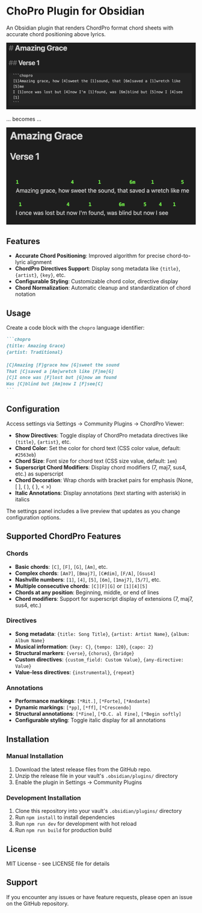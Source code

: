 # ChoPro Plugin for Obsidian

An Obsidian plugin that renders ChordPro format chord sheets with accurate chord positioning above lyrics.

![Source](docs/chopro-source.png)

... becomes ...

![Rendered](docs/chopro-render.png)

## Features

- **Accurate Chord Positioning**: Improved algorithm for precise chord-to-lyric alignment
- **ChordPro Directives Support**: Display song metadata like `{title}`, `{artist}`, `{key}`, etc.
- **Configurable Styling**: Customizable chord color, directive display
- **Chord Normalization**: Automatic cleanup and standardization of chord notation

## Usage

Create a code block with the `chopro` language identifier:

````markdown
```chopro
{title: Amazing Grace}
{artist: Traditional}

[C]Amazing [F]grace how [G]sweet the sound
That [C]saved a [Am]wretch like [F]me[G]
[C]I once was [F]lost but [G]now am found
Was [C]blind but [Am]now I [F]see[C]
```
````

## Configuration

Access settings via Settings → Community Plugins → ChordPro Viewer:

- **Show Directives**: Toggle display of ChordPro metadata directives like `{title}`, `{artist}`, etc.
- **Chord Color**: Set the color for chord text (CSS color value, default: `#2563eb`)
- **Chord Size**: Font size for chord text (CSS size value, default: `1em`)
- **Superscript Chord Modifiers**: Display chord modifiers (7, maj7, sus4, etc.) as superscript
- **Chord Decoration**: Wrap chords with bracket pairs for emphasis (None, [ ], ( ), { }, < >)
- **Italic Annotations**: Display annotations (text starting with asterisk) in italics

The settings panel includes a live preview that updates as you change configuration options.

## Supported ChordPro Features

### Chords
- **Basic chords**: `[C]`, `[F]`, `[G]`, `[Am]`, etc.
- **Complex chords**: `[Am7]`, `[Bmaj7]`, `[C#dim]`, `[F/A]`, `[Gsus4]`
- **Nashville numbers**: `[1]`, `[4]`, `[5]`, `[6m]`, `[1maj7]`, `[5/7]`, etc.
- **Multiple consecutive chords**: `[C][F][G]` or `[1][4][5]`
- **Chords at any position**: Beginning, middle, or end of lines
- **Chord modifiers**: Support for superscript display of extensions (7, maj7, sus4, etc.)

### Directives
- **Song metadata**: `{title: Song Title}`, `{artist: Artist Name}`, `{album: Album Name}`
- **Musical information**: `{key: C}`, `{tempo: 120}`, `{capo: 2}`
- **Structural markers**: `{verse}`, `{chorus}`, `{bridge}`
- **Custom directives**: `{custom_field: Custom Value}`, `{any-directive: Value}`
- **Value-less directives**: `{instrumental}`, `{repeat}`

### Annotations
- **Performance markings**: `[*Rit.]`, `[*Forte]`, `[*Andante]`
- **Dynamic markings**: `[*pp]`, `[*ff]`, `[*Crescendo]`
- **Structural annotations**: `[*Fine]`, `[*D.C. al Fine]`, `[*Begin softly]`
- **Configurable styling**: Toggle italic display for all annotations

## Installation

### Manual Installation

1. Download the latest release files from the GitHub repo.
2. Unzip the release file in your vault's `.obsidian/plugins/` directory
3. Enable the plugin in Settings → Community Plugins

### Development Installation

1. Clone this repository into your vault's `.obsidian/plugins/` directory
2. Run `npm install` to install dependencies
3. Run `npm run dev` for development with hot reload
4. Run `npm run build` for production build

## License

MIT License - see LICENSE file for details

## Support

If you encounter any issues or have feature requests, please open an issue on the GitHub repository.
